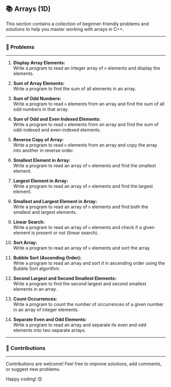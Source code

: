 ## 📚 Arrays (1D)  

This section contains a collection of beginner-friendly problems and solutions to help you master working with arrays in C++.

---

### 🚀 Problems  

---

1. **Display Array Elements:**  
   Write a program to read an integer array of `n` elements and display the elements.  

2. **Sum of Array Elements:**  
   Write a program to find the sum of all elements in an array.  

3. **Sum of Odd Numbers:**  
   Write a program to read `n` elements from an array and find the sum of all odd numbers in that array.  

4. **Sum of Odd and Even Indexed Elements:**  
   Write a program to read `n` elements from an array and find the sum of odd-indexed and even-indexed elements.  

5. **Reverse Copy of Array:**  
   Write a program to read `n` elements from an array and copy the array into another in reverse order.  

6. **Smallest Element in Array:**  
   Write a program to read an array of `n` elements and find the smallest element.  

7. **Largest Element in Array:**  
   Write a program to read an array of `n` elements and find the largest element.  

8. **Smallest and Largest Element in Array:**  
   Write a program to read an array of `n` elements and find both the smallest and largest elements.  

9. **Linear Search:**  
   Write a program to read an array of `n` elements and check if a given element is present or not (linear search).  

10. **Sort Array:**  
    Write a program to read an array of `n` elements and sort the array.  

11. **Bubble Sort (Ascending Order):**  
    Write a program to read an array and sort it in ascending order using the Bubble Sort algorithm.  

12. **Second Largest and Second Smallest Elements:**  
    Write a program to find the second largest and second smallest elements in an array.  

13. **Count Occurrences:**  
    Write a program to count the number of occurrences of a given number in an array of integer elements.  

14. **Separate Even and Odd Elements:**  
    Write a program to read an array and separate its even and odd elements into two separate arrays.  

---

### 🤝 Contributions  

---

Contributions are welcome! Feel free to improve solutions, add comments, or suggest new problems.  

Happy coding! 😊  
